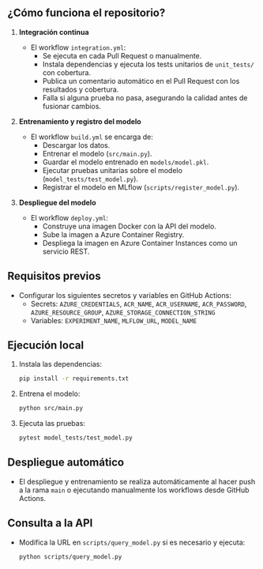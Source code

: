 ## ¿Cómo funciona el repositorio?

1. **Integración continua**
   - El workflow `integration.yml`:
     - Se ejecuta en cada Pull Request o manualmente.
     - Instala dependencias y ejecuta los tests unitarios de `unit_tests/` con cobertura.
     - Publica un comentario automático en el Pull Request con los resultados y cobertura.
     - Falla si alguna prueba no pasa, asegurando la calidad antes de fusionar cambios.

2. **Entrenamiento y registro del modelo**
   - El workflow `build.yml` se encarga de:
     - Descargar los datos.
     - Entrenar el modelo (`src/main.py`).
     - Guardar el modelo entrenado en `models/model.pkl`.
     - Ejecutar pruebas unitarias sobre el modelo (`model_tests/test_model.py`).
     - Registrar el modelo en MLflow (`scripts/register_model.py`).

3. **Despliegue del modelo**
   - El workflow `deploy.yml`:
     - Construye una imagen Docker con la API del modelo.
     - Sube la imagen a Azure Container Registry.
     - Despliega la imagen en Azure Container Instances como un servicio REST.

## Requisitos previos

- Configurar los siguientes secretos y variables en GitHub Actions:
  - Secrets: `AZURE_CREDENTIALS`, `ACR_NAME`, `ACR_USERNAME`, `ACR_PASSWORD`, `AZURE_RESOURCE_GROUP`, `AZURE_STORAGE_CONNECTION_STRING`
  - Variables: `EXPERIMENT_NAME`, `MLFLOW_URL`, `MODEL_NAME`

## Ejecución local

1. Instala las dependencias:
    ```bash
    pip install -r requirements.txt
    ```
   
3. Entrena el modelo:
   ```bash
   python src/main.py
   ```
4. Ejecuta las pruebas:
    ```bash
    pytest model_tests/test_model.py
    ```

## Despliegue automático

- El despliegue y entrenamiento se realiza automáticamente al hacer push a la rama `main` o ejecutando manualmente los workflows desde GitHub Actions.

## Consulta a la API

- Modifica la URL en `scripts/query_model.py` si es necesario y ejecuta:
    ```bash
    python scripts/query_model.py
    ```
   